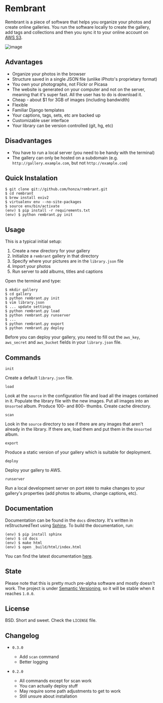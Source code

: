Rembrant
========

Rembrant is a piece of software that helps you organize your photos and create
online galleries. You run the software locally to create the gallery, add tags
and collections and then you sync it to your online account on [AWS S3][1].

![image](http://honza.ca/rembrant/rembrant.jpg)

Advantages
----------

* Organize your photos in the browser
* Structure saved in a single JSON file (unlike iPhoto's proprietary format)
* You own your photographs, not Flickr or Picasa
* The website is generated on your computer and not on the server, meaning that
  it's super fast. All the user has to do is download it.
* Cheap - about $1 for 3GB of images (including bandwidth)
* Flexible
* Familiar Django templates
* Your captions, tags, sets, etc are backed up
* Customizable user interface
* Your library can be version controlled (git, hg, etc)

Disadvantages
-------------

* You have to run a local server (you need to be handy with the terminal)
* The gallery can only be hosted on a subdomain (e.g.
  `http://gallery.example.com`, but not `http://example.com`)


Quick Instalation
-----------

    $ git clone git://github.com/honza/rembrant.git
    $ cd rembrant
    $ brew install exiv2
    $ virtualenv env --no-site-packages
    $ source env/bin/activate
    (env) $ pip install -r requirements.txt
    (env) $ python rembrant.py init


Usage
-----

This is a typical initial setup:

1. Create a new directory for your gallery
2. Initialize a `rembrant` gallery in that directory
3. Specify where your pictures are in the `library.json` file
4. Import your photos
5. Run server to add albums, titles and captions


Open the terminal and type:

    $ mkdir gallery
    $ cd gallery
    $ python rembrant.py init
    $ vim library.json
    $ ... update settings
    $ python rembrant.py load
    $ python rembrant.py runserver
    $ ...
    $ python rembrant.py export
    $ python rembrant.py deploy

Before you can deploy your gallery, you need to fill out the `aws_key`,
`aws_secret` and `aws_bucket` fields in your `library.json` file.

Commands
--------

`init`

Create a default `library.json` file. 

`load`

Look at the `source` in the configuration file and load all the images
contained in it. Populate the library file with the new images. Put all images
into an `Unsorted` album. Produce 100- and 800- thumbs. Create cache directory.

`scan`

Look in the `source` directory to see if there are any images that aren't
already in the library. If there are, load them and put them in the `Unsorted`
album.

`export`

Produce a static version of your gallery which is suitable for deployment.

`deploy`

Deploy your gallery to AWS.

`runserver`

Run a local development server on port `8000` to make changes to your gallery's
properties (add photos to albums, change captions, etc).

Documentation
-------------

Documentation can be found in the `docs` directory. It's written in
reStructuredText using [Sphinx][2]. To build the documentation, run:

    (env) $ pip install sphinx
    (env) $ cd docs
    (env) $ make html
    (env) $ open _build/html/index.html

You can find the latest documentation [here][4].


State
-----

Please note that this is pretty much pre-alpha software and mostly doesn't
work. The project is under [Semantic Versioning][3], so it will be stable when
it reaches `1.0.0`.


License
-------

BSD. Short and sweet. Check the `LICENSE` file.

Changelog
---------

* `0.3.0`
    * Add `scan` command
    * Better logging

* `0.2.0`
    * All commands except for scan work
    * You can actually deploy stuff
    * May require some path adjustments to get to work
    * Still unsure about installation

[1]: http://aws.amazon.com/s3/
[2]: http://sphinx.pocoo.org/index.html
[3]: http://semver.org/
[4]: http://rembrant.readthedocs.org/en/latest/index.html
